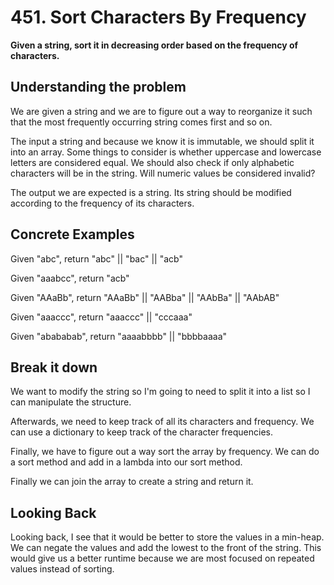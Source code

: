 # 451. Sort Characters By Frequency #

**Given a string, sort it in decreasing order based on the frequency of characters.**

## Understanding the problem ##

We are given a string and we are to figure out a way to reorganize it such that the most frequently occurring string comes first and so on.

The input a string and because we know it is immutable, we should split it into an array. Some things to consider is whether uppercase and lowercase letters are considered equal. We should also check if only alphabetic characters will be in the string. Will numeric values be considered invalid?

The output we are expected is a string. Its string should be modified according to the frequency of its characters.

## Concrete Examples ##

Given "abc", return
"abc" || "bac" || "acb"

Given "aaabcc", return
"acb"

Given "AAaBb", return
"AAaBb" || "AABba" || "AAbBa" || "AAbAB"

Given "aaaccc", return
"aaaccc" || "cccaaa"

Given "abababab", return
"aaaabbbb" || "bbbbaaaa"

## Break it down ##

We want to modify the string so I'm going to need to split it into a list so I can manipulate the structure.

Afterwards, we need to keep track of all its characters and frequency. We can use a dictionary to keep track of the character frequencies.

Finally, we have to figure out a way sort the array by frequency. We can do a sort method and add in a lambda into our sort method.

Finally we can join the array to create a string and return it.

## Looking Back ##

Looking back, I see that it would be better to store the values in a min-heap. We can negate the values and add the lowest to the front of the string. This would give us a better runtime because we are most focused on repeated values instead of sorting. 

